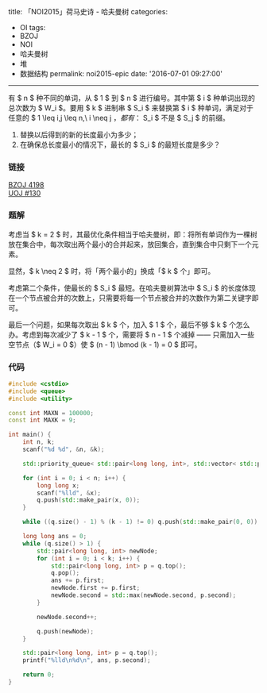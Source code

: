 title: 「NOI2015」荷马史诗 - 哈夫曼树
categories:
  - OI
tags:
  - BZOJ
  - NOI
  - 哈夫曼树
  - 堆
  - 数据结构
permalink: noi2015-epic
date: '2016-07-01 09:27:00'
---

有 $ n $ 种不同的单词，从 $ 1 $ 到 $ n $ 进行编号。其中第 $ i $ 种单词出现的总次数为 $ W_i $。要用 $ k $ 进制串 $ S_i $ 来替换第 $ i $ 种单词，满足对于任意的 $ 1 \leq i,j \leq n,\ i \neq j $，都有：$ S_i $ 不是 $ S_j $ 的前缀。

1. 替换以后得到的新的长度最小为多少；
2. 在确保总长度最小的情况下，最长的 $ S_i $ 的最短长度是多少？

<!-- more -->

### 链接

[BZOJ 4198](http://www.lydsy.com/JudgeOnline/problem.php?id=4198)  
[UOJ #130](http://uoj.ac/problem/130)

### 题解

考虑当 $ k = 2 $ 时，其最优化条件相当于哈夫曼树，即：将所有单词作为一棵树放在集合中，每次取出两个最小的合并起来，放回集合，直到集合中只剩下一个元素。

显然，$ k \neq 2 $ 时，将「两个最小的」换成「$ k $ 个」即可。

考虑第二个条件，使最长的 $ S_i $ 最短。在哈夫曼树算法中 $ S_i $ 的长度体现在一个节点被合并的次数上，只需要将每一个节点被合并的次数作为第二关键字即可。

最后一个问题，如果每次取出 $ k $ 个，加入 $ 1 $ 个，最后不够 $ k $ 个怎么办。考虑到每次减少了 $ k - 1 $ 个，需要将 $ n - 1 $ 个减掉 —— 只需加入一些空节点（$ W_i = 0 $）使 $ (n - 1) \bmod (k - 1) = 0 $ 即可。

### 代码

```cpp
#include <cstdio>
#include <queue>
#include <utility>

const int MAXN = 100000;
const int MAXK = 9;

int main() {
    int n, k;
    scanf("%d %d", &n, &k);

    std::priority_queue< std::pair<long long, int>, std::vector< std::pair<long long, int> >, std::greater< std::pair<long long, int> > > q;

    for (int i = 0; i < n; i++) {
        long long x;
        scanf("%lld", &x);
        q.push(std::make_pair(x, 0));
    }

    while ((q.size() - 1) % (k - 1) != 0) q.push(std::make_pair(0, 0));

    long long ans = 0;
    while (q.size() > 1) {
        std::pair<long long, int> newNode;
        for (int i = 0; i < k; i++) {
            std::pair<long long, int> p = q.top();
            q.pop();
            ans += p.first;
            newNode.first += p.first;
            newNode.second = std::max(newNode.second, p.second);
        }

        newNode.second++;

        q.push(newNode);
    }

    std::pair<long long, int> p = q.top();
    printf("%lld\n%d\n", ans, p.second);

    return 0;
}
```